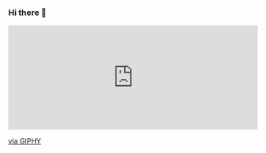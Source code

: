 ### Hi there 👋
<div style="width:100%;height:0;padding-bottom:42%;position:relative;"><iframe src="https://giphy.com/embed/HIH9Ml30VB1dK" width="100%" height="100%" style="position:absolute" frameBorder="0" class="giphy-embed" allowFullScreen></iframe></div><p><a href="https://giphy.com/gifs/disney-pixar-disney-wall-e-HIH9Ml30VB1dK">via GIPHY</a></p>
